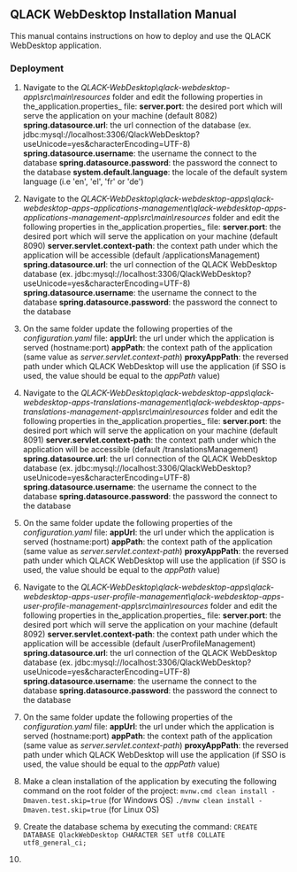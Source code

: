 ## QLACK WebDesktop Installation Manual

This manual contains instructions on how to deploy and use the QLACK WebDesktop application.

### Deployment

1) Navigate to the _QLACK-WebDesktop\qlack-webdesktop-app\src\main\resources_ folder and edit the following properties in the_application.properties_ file:
**server.port**: the desired port which will serve the application on your machine (default 8082)
**spring.datasource.url**: the url connection of the database (ex. jdbc:mysql://localhost:3306/QlackWebDesktop?useUnicode=yes&characterEncoding=UTF-8)
**spring.datasource.username**: the username the connect to the database
**spring.datasource.password**: the password the connect to the database
**system.default.language**: the locale of the default system language (i.e 'en', 'el', 'fr' or 'de')

2) Navigate to the _QLACK-WebDesktop\qlack-webdesktop-apps\qlack-webdesktop-apps-applications-management\qlack-webdesktop-apps-applications-management-app\src\main\resources_ folder and edit the following properties in the_application.properties_ file:
**server.port**: the desired port which will serve the application on your machine (default 8090)
**server.servlet.context-path**: the context path under which the application will be accessible (default /applicationsManagement)
**spring.datasource.url**: the url connection of the QLACK WebDesktop database (ex. jdbc:mysql://localhost:3306/QlackWebDesktop?useUnicode=yes&characterEncoding=UTF-8)
**spring.datasource.username**: the username the connect to the database
**spring.datasource.password**: the password the connect to the database

3) On the same folder update the following properties of the _configuration.yaml_ file:
**appUrl**: the url under which the application is served (hostname:port)
**appPath**: the context path of the application (same value as _server.servlet.context-path_)
**proxyAppPath**: the reversed path under which QLACK WebDesktop will use the application (if SSO is used, the value should be equal to the _appPath_ value)

5) Navigate to the _QLACK-WebDesktop\qlack-webdesktop-apps\qlack-webdesktop-apps-translations-management\qlack-webdesktop-apps-translations-management-app\src\main\resources_ folder and edit the following properties in the_application.properties_ file:
**server.port**: the desired port which will serve the application on your machine (default 8091)
**server.servlet.context-path**: the context path under which the application will be accessible (default /translationsManagement)
**spring.datasource.url**: the url connection of the QLACK WebDesktop database (ex. jdbc:mysql://localhost:3306/QlackWebDesktop?useUnicode=yes&characterEncoding=UTF-8)
**spring.datasource.username**: the username the connect to the database
**spring.datasource.password**: the password the connect to the database

6) On the same folder update the following properties of the _configuration.yaml_ file:
**appUrl**: the url under which the application is served (hostname:port)
**appPath**: the context path of the application (same value as _server.servlet.context-path_)
**proxyAppPath**: the reversed path under which QLACK WebDesktop will use the application (if SSO is used, the value should be equal to the _appPath_ value)

7) Navigate to the _QLACK-WebDesktop\qlack-webdesktop-apps\qlack-webdesktop-apps-user-profile-management\qlack-webdesktop-apps-user-profile-management-app\src\main\resources_ folder and edit the following properties in the_application.properties_ file:
**server.port**: the desired port which will serve the application on your machine (default 8092)
**server.servlet.context-path**: the context path under which the application will be accessible (default /userProfileManagement)
**spring.datasource.url**: the url connection of the QLACK WebDesktop database (ex. jdbc:mysql://localhost:3306/QlackWebDesktop?useUnicode=yes&characterEncoding=UTF-8)
**spring.datasource.username**: the username the connect to the database
**spring.datasource.password**: the password the connect to the database

8) On the same folder update the following properties of the _configuration.yaml_ file:
**appUrl**: the url under which the application is served (hostname:port)
**appPath**: the context path of the application (same value as _server.servlet.context-path_)
**proxyAppPath**: the reversed path under which QLACK WebDesktop will use the application (if SSO is used, the value should be equal to the _appPath_ value)

9) Make a clean installation of the application by executing the following command on the root folder of the project:
`mvnw.cmd clean install -Dmaven.test.skip=true` (for Windows OS)
`./mvnw clean install -Dmaven.test.skip=true` (for Linux OS)

10) Create the database schema by executing the command: 
`CREATE DATABASE QlackWebDesktop CHARACTER SET utf8 COLLATE utf8_general_ci;`

11) 


